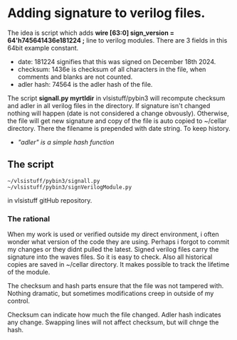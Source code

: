 
# Adding signature to verilog files.

The idea is script  which adds **wire [63:0] sign_version = 64'h745641436e181224 ;**  line to verilog modules.
There are 3 fields in this 64bit example constant. 

- date:  181224  signifies that this was signed on December 18th 2024.
- checksum: 1436e is checksum of all characters in the file, when comments and blanks are not counted.
- adler hash:  74564  is the adler hash of the file.
  

The script **signall.py myrtldir**  in vlsistuff/pybin3   will recompute checksum and adler in all verilog files in the directory. If signature isn't changed nothing will happen (date is not considered a change obvously). 
Otherwise, the file will get new signature and copy of the file is auto copied to ~/cellar directory. There the filename is prepended with date string. To keep history.

* *"adler" is a simple hash function*

## The script
    ~/vlsistuff/pybin3/signall.py 
    ~/vlsistuff/pybin3/signVerilogModule.py

in vlsistuff gitHub repository.

### The rational

When my work is used or verified outside my direct environment, i often wonder what version of the code they are using. Perhaps i forgot to commit my changes or they didnt pulled the latest.  Signed verilog files carry the signature into the waves files. So it is easy to check. Also all  historical copies are saved in ~/cellar directory. It makes possible to track the lifetime of the module.

The checksum and hash parts ensure that the file was not tampered with.  Nothing dramatic, but sometimes modifications creep in outside of my control.

Checksum can indicate how much the file changed.  Adler hash indicates any change. Swapping lines will not affect checksum, but will chnge the hash.
